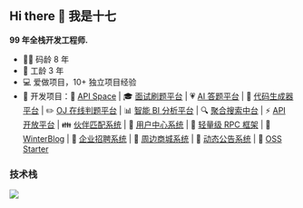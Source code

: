 ## Hi there 👋 我是十七

**99 年全栈开发工程师.**
- 👨‍💻 码龄 8 年
- 🏡 工龄 3 年
- 💻 爱做项目，10+ 独立项目经验
- 📌 开发项目：🎉 [API Space](https://github.com/wangweidong929/winter-api-space-backend) | 🎓 [面试刷题平台](https://github.com/wangweidong929/winter-interview-backend) | 💗 [AI 答题平台](https://github.com/wangweidong929/winter-ai-answer-backend) | 🎲 [代码生成器平台](https://github.com/wangweidong929/winter-gen-code-backend) | ✏️ [OJ 在线判题平台](https://github.com/wangweidong929/winter-oj-backend) | 📊 [智能 BI 分析平台](https://github.com/wangweidong929/winter-bi-backend) | 🔍 [聚合搜索中台](https://github.com/wangweidong929/winter-search-backend) | ⚡ [API 开放平台](https://github.com/wangweidong929/winter-api-backend) | 👪 [伙伴匹配系统](https://github.com/wangweidong929/winter-friend-backend) | 🙍 [用户中心系统](https://github.com/wangweidong929/winter-user-backend) | 🔨 [轻量级 RPC 框架](https://github.com/wangweidong929/winter-rpc-backend) | 📖 [WinterBlog](https://github.com/wangweidong929/winter-blog-backend) | 👔 [企业招聘系统](https://github.com/wangweidong929/winter-recruit-backend) | 🎁 [周边商城系统](https://github.com/wangweidong929/winter-store-backend) | 📣 [动态公告系统](https://github.com/wangweidong929/winter-announcement-backend) | 🌟 [OSS Starter](https://github.com/wangweidong929/winter-OSS-backend)

### 技术栈
<!-- https://github.com/tandpfun/skill-icons -->
<img align="center" src="https://skillicons.dev/icons?i=java,spring,mysql,redis,elasticsearch,rabbitmq,docker,jenkins,kubernetes,html,css,js,ts,vue,vite,pinia,react,nodejs,nginx,git,github,gitlab,linux,md,vscode,visualstudio,idea,webstorm,pycharm,rider&theme=light" />
